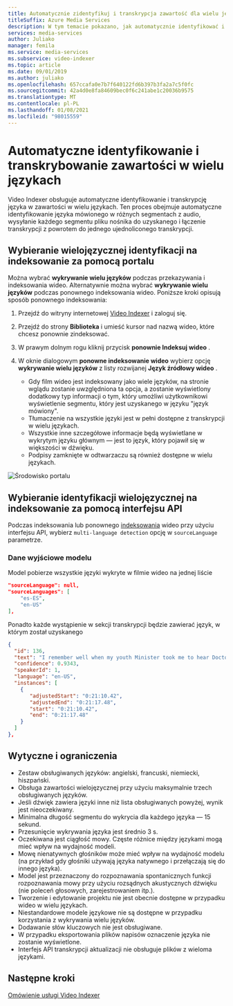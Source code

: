 ```yaml
---
title: Automatycznie zidentyfikuj i transkrypcja zawartość dla wielu języków za pomocą Video Indexer
titleSuffix: Azure Media Services
description: W tym temacie pokazano, jak automatycznie identyfikować i transkrypcja zawartość dla wielu języków za pomocą Video Indexer.
services: media-services
author: Juliako
manager: femila
ms.service: media-services
ms.subservice: video-indexer
ms.topic: article
ms.date: 09/01/2019
ms.author: juliako
ms.openlocfilehash: 657ccafa0e7b7f640122fd6b397b3fa2a7c5f0fc
ms.sourcegitcommit: 42a4d0e8fa84609bec0f6c241abe1c20036b9575
ms.translationtype: MT
ms.contentlocale: pl-PL
ms.lasthandoff: 01/08/2021
ms.locfileid: "98015559"
---
```

# <a name="automatically-identify-and-transcribe-multi-language-content"></a>Automatyczne identyfikowanie i transkrybowanie zawartości w wielu językach

Video Indexer obsługuje automatyczne identyfikowanie i transkrypcję języka w zawartości w wielu językach. Ten proces obejmuje automatyczne identyfikowanie języka mówionego w różnych segmentach z audio, wysyłanie każdego segmentu pliku nośnika do uzyskanego i łączenie transkrypcji z powrotem do jednego ujednoliconego transkrypcji. 

## <a name="choosing-multilingual-identification-on-indexing-with-portal"></a>Wybieranie wielojęzycznej identyfikacji na indeksowanie za pomocą portalu

Można wybrać **wykrywanie wielu języków** podczas przekazywania i indeksowania wideo. Alternatywnie można wybrać **wykrywanie wielu języków**  podczas ponownego indeksowania wideo. Poniższe kroki opisują sposób ponownego indeksowania:

1. Przejdź do witryny internetowej [Video Indexer](https://vi.microsoft.com/) i zaloguj się.
1. Przejdź do strony **Biblioteka** i umieść kursor nad nazwą wideo, które chcesz ponownie zindeksować. 
1. W prawym dolnym rogu kliknij przycisk **ponownie Indeksuj wideo** . 
1. W oknie dialogowym **ponowne indeksowanie wideo** wybierz opcję **wykrywanie wielu języków** z listy rozwijanej **Język źródłowy wideo** .

    * Gdy film wideo jest indeksowany jako wiele języków, na stronie wglądu zostanie uwzględniona ta opcja, a zostanie wyświetlony dodatkowy typ informacji o tym, który umożliwi użytkownikowi wyświetlenie segmentu, który jest uzyskanego w języku "język mówiony".
    * Tłumaczenie na wszystkie języki jest w pełni dostępne z transkrypcji w wielu językach.
    * Wszystkie inne szczegółowe informacje będą wyświetlane w wykrytym języku głównym — jest to język, który pojawił się w większości w dźwięku.
    * Podpisy zamknięte w odtwarzaczu są również dostępne w wielu językach.

![Środowisko portalu](./media/multi-language-identification-transcription/portal-experience.png)

## <a name="choosing-multilingual-identification-on-indexing-with-api"></a>Wybieranie identyfikacji wielojęzycznej na indeksowanie za pomocą interfejsu API

Podczas indeksowania lub ponownego [indeksowania](https://api-portal.videoindexer.ai/docs/services/operations/operations/Re-Index-Video?) wideo przy użyciu interfejsu API, wybierz `multi-language detection` opcję w `sourceLanguage` parametrze.

### <a name="model-output"></a>Dane wyjściowe modelu

Model pobierze wszystkie języki wykryte w filmie wideo na jednej liście

```json
"sourceLanguage": null,
"sourceLanguages": [
    "es-ES",
    "en-US"
],
```

Ponadto każde wystąpienie w sekcji transkrypcji będzie zawierać język, w którym został uzyskanego

```json
{
  "id": 136,
  "text": "I remember well when my youth Minister took me to hear Doctor King I was a teenager.",
  "confidence": 0.9343,
  "speakerId": 1,
  "language": "en-US",
  "instances": [
    {
       "adjustedStart": "0:21:10.42",
       "adjustedEnd": "0:21:17.48",
       "start": "0:21:10.42",
       "end": "0:21:17.48"
    }
  ]
},
```

## <a name="guidelines-and-limitations"></a>Wytyczne i ograniczenia

* Zestaw obsługiwanych języków: angielski, francuski, niemiecki, hiszpański.
* Obsługa zawartości wielojęzycznej przy użyciu maksymalnie trzech obsługiwanych języków.
* Jeśli dźwięk zawiera języki inne niż lista obsługiwanych powyżej, wynik jest nieoczekiwany.
* Minimalna długość segmentu do wykrycia dla każdego języka — 15 sekund.
* Przesunięcie wykrywania języka jest średnio 3 s.
* Oczekiwana jest ciągłość mowy. Częste różnice między językami mogą mieć wpływ na wydajność modeli.
* Mowę nienatywnych głośników może mieć wpływ na wydajność modelu (na przykład gdy głośniki używają języka natywnego i przełączają się do innego języka).
* Model jest przeznaczony do rozpoznawania spontanicznych funkcji rozpoznawania mowy przy użyciu rozsądnych akustycznych dźwięku (nie poleceń głosowych, zarejestrowaniem itp.).
* Tworzenie i edytowanie projektu nie jest obecnie dostępne w przypadku wideo w wielu językach.
* Niestandardowe modele językowe nie są dostępne w przypadku korzystania z wykrywania wielu języków.
* Dodawanie słów kluczowych nie jest obsługiwane.
* W przypadku eksportowania plików napisów oznaczenie języka nie zostanie wyświetlone.
* Interfejs API transkrypcji aktualizacji nie obsługuje plików z wieloma językami.

## <a name="next-steps"></a>Następne kroki

[Omówienie usługi Video Indexer](video-indexer-overview.md)
